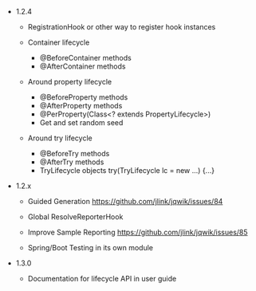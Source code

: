 - 1.2.4

    - RegistrationHook or other way to register hook instances

    - Container lifecycle
        - @BeforeContainer methods
        - @AfterContainer methods

    - Around property lifecycle
        - @BeforeProperty methods
        - @AfterProperty methods
        - @PerProperty(Class<? extends PropertyLifecycle>)
        - Get and set random seed

    - Around try lifecycle
        - @BeforeTry methods
        - @AfterTry methods
        - TryLifecycle objects
            try(TryLifecycle lc = new ...) {...}


- 1.2.x
  
    - Guided Generation
      https://github.com/jlink/jqwik/issues/84
      
    - Global ResolveReporterHook

    - Improve Sample Reporting
      https://github.com/jlink/jqwik/issues/85

    - Spring/Boot Testing in its own module
    
    
- 1.3.0

    - Documentation for lifecycle API in user guide
